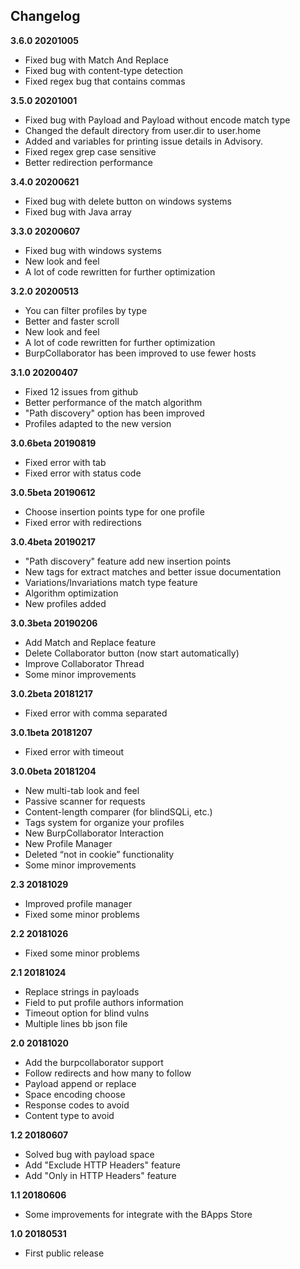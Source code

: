 ##  Changelog
**3.6.0 20201005**
* Fixed bug with Match And Replace
* Fixed bug with content-type detection
* Fixed regex bug that contains commas

**3.5.0 20201001**
* Fixed bug with Payload and Payload without encode match type 
* Changed the default directory from user.dir to user.home
* Added <payload> and <grep> variables for printing issue details in Advisory.
* Fixed regex grep case sensitive
* Better redirection performance


**3.4.0 20200621**
* Fixed bug with delete button on windows systems
* Fixed bug with Java array

**3.3.0 20200607**
* Fixed bug with windows systems
* New look and feel
* A lot of code rewritten for further optimization


**3.2.0 20200513**
* You can filter profiles by type
* Better and faster scroll
* New look and feel
* A lot of code rewritten for further optimization
* BurpCollaborator has been improved to use fewer hosts


**3.1.0 20200407**
* Fixed 12 issues from github 
* Better performance of the match algorithm
* "Path discovery" option has been improved
* Profiles adapted to the new version


**3.0.6beta 20190819**
* Fixed error with tab
* Fixed error with status code

**3.0.5beta 20190612**
* Choose insertion points type for one profile
* Fixed error with redirections


**3.0.4beta 20190217**
* "Path discovery" feature add new insertion points
* New tags for extract matches and better issue documentation
* Variations/Invariations match type feature
* Algorithm optimization
* New profiles added 


**3.0.3beta 20190206**
* Add Match and Replace feature
* Delete Collaborator button (now start automatically)
* Improve Collaborator Thread
* Some minor improvements

**3.0.2beta 20181217**
* Fixed error with comma separated


**3.0.1beta 20181207**
* Fixed error with timeout


**3.0.0beta 20181204**
* New multi-tab look and feel
* Passive scanner for requests 
* Content-length comparer (for blindSQLi, etc.)
* Tags system for organize your profiles
* New BurpCollaborator Interaction
* New Profile Manager 
* Deleted “not in cookie” functionality
* Some minor improvements

**2.3 20181029**
* Improved profile manager
* Fixed some minor problems


**2.2 20181026**
* Fixed some minor problems


**2.1 20181024**
* Replace strings in payloads
* Field to put profile authors information
* Timeout option for blind vulns
* Multiple lines bb json file


**2.0 20181020**
* Add the burpcollaborator support
* Follow redirects and how many to follow
* Payload append or replace
* Space encoding choose
* Response codes to avoid
* Content type to avoid
 

**1.2 20180607**
 - Solved bug with payload space
 - Add "Exclude HTTP Headers" feature
 - Add "Only in HTTP Headers" feature
 
 
**1.1 20180606**
 - Some improvements for integrate with the BApps Store
 
 
**1.0 20180531**
 - First public release

